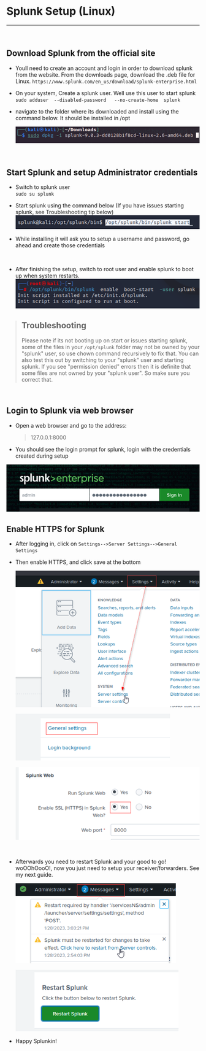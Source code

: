 # Splunk Setup (Linux)
---

<br>

## Download Splunk from the official site
    
- Youll need to create an account and login in order to download splunk from the website. From the downloads page, download the .deb file for Linux.
`https://www.splunk.com/en_us/download/splunk-enterprise.html`

- On your system, Create a splunk user. Well use this user to start splunk <br>
`sudo adduser  --disabled-password   --no-create-home  splunk `

- navigate to the folder where its downloaded and install using the command below. It should be installed in /opt

    ![Install](Images/install_splunk.png)

<br>

## Start Splunk and setup Administrator credentials
- Switch to splunk user <br> `sudo su splunk`

- Start splunk using the command below (If you have issues starting splunk, see Troubleshooting tip below) <br>
![Alt text](Images/start_splunk.png)


- While installing it will ask you to setup a username and password, go ahead and create those credentials

<br>

- After finishing the setup, switch to root user and enable splunk to boot up when system restarts. <br>
![Alt text](Images/enable-boot-startup.png)

> ## Troubleshooting
> Please note if its not booting up on start or issues starting splunk, some of the files in your `/opt/splunk` folder may not be owned by your "splunk" user, so use chown command recursively to fix that. You can also test this out by switching to your "splunk" user and starting splunk. If you see "permission denied" errors then it is definite that some files are not owned by your "splunk user". So make sure you correct that.

<br>

## Login to Splunk via web browser
- Open a web browser and go to the address: 
    > 127.0.0.1:8000

- You should see the login prompt for splunk, login with the credentials created during setup

![Alt text](Images/login.png)

## Enable HTTPS for Splunk
- After logging in, click on `Settings-->Server Settings-->General Settings`
- Then enable HTTPS, and click save at the bottom

    ![Alt text](Images/https_p1.png)

    ![Alt text](Images/gen.png)

    ![Alt text](Images/https_p2.png)

<br>

- Afterwards you need to restart Splunk and your good to go! woOOhOooO!, now you just need to setup your receiver/forwarders. See my next guide.  


    ![Alt text](Images/https_p3.png)

    ![Alt text](Images/restart.png)

- Happy Splunkin!


